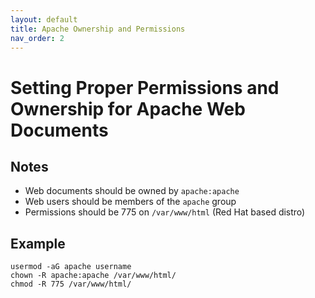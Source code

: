 ```yaml
---
layout: default
title: Apache Ownership and Permissions
nav_order: 2
---
```


# Setting Proper Permissions and Ownership for Apache Web Documents

## Notes

- Web documents should be owned by `apache:apache`
- Web users should be members of the `apache` group
- Permissions should be 775 on `/var/www/html` (Red Hat based distro)

## Example

```
usermod -aG apache username
chown -R apache:apache /var/www/html/
chmod -R 775 /var/www/html/
```
